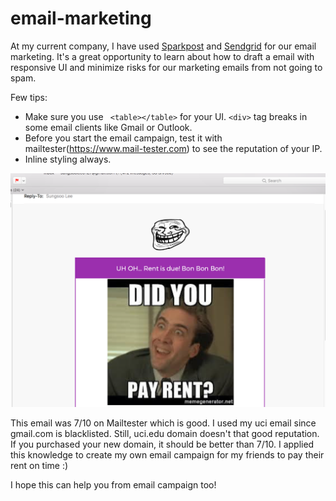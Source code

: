 # email-marketing

At my current company, I have used [Sparkpost](https://app.sparkpost.com/) and [Sendgrid](https://sendgrid.com/) for our email marketing.
It's a great opportunity to learn about how to draft a email with responsive UI and minimize risks for our marketing emails from
not going to spam.

Few tips:
* Make sure you use ``` <table></table>``` for your UI. ```<div>``` tag breaks in some email clients like Gmail or Outlook.
* Before you start the email campaign, test it with mailtester(https://www.mail-tester.com) to see the reputation of your IP.
* Inline styling always.

![alt text](demo.png "demo")


This email was 7/10 on Mailtester which is good. I used my uci email since gmail.com is blacklisted. Still, uci.edu domain doesn't that good reputation.
If you purchased your new domain, it should be better than 7/10.
I applied this knowledge to create my own email campaign for my friends to pay their rent on time :)

I hope this can help you from email campaign too!



